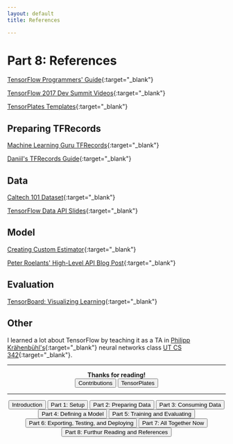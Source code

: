 ```yaml
---
layout: default
title: References

---
```


# Part 8: References

[TensorFlow Programmers' Guide](https://www.tensorflow.org/programmers_guide/){:target="_blank"}

[TensorFlow 2017 Dev Summit Videos](https://www.youtube.com/watch?v=mWl45NkFBOc&list=PLOU2XLYxmsIKGc_NBoIhTn2Qhraji53cv){:target="_blank"}

[TensorPlates Templates](https://github.com/crosleythomas/tensorplates){:target="_blank"}

## Preparing TFRecords
[Machine Learning Guru TFRecords](http://www.machinelearninguru.com/deep_learning/tensorflow/basics/tfrecord/tfrecord.html){:target="_blank"}

[Daniil's TFRecords Guide](http://warmspringwinds.github.io/tensorflow/tf-slim/2016/12/21/tfrecords-guide/){:target="_blank"}

## Data
[Caltech 101 Dataset](http://www.vision.caltech.edu/Image_Datasets/Caltech101/){:target="_blank"}

[TensorFlow Data API Slides](https://docs.google.com/presentation/d/16kHNtQslt-yuJ3w8GIx-eEH6t_AvFeQOchqGRFpAD7U/edit#slide=id.g254d08e080_0_328){:target="_blank"}

## Model
[Creating Custom Estimator](https://www.tensorflow.org/extend/estimators){:target="_blank"}

[Peter Roelants' High-Level API Blog Post](https://medium.com/onfido-tech/higher-level-apis-in-tensorflow-67bfb602e6c0){:target="_blank"}
## Evaluation
[TensorBoard: Visualizing Learning](https://www.tensorflow.org/get_started/summaries_and_tensorboard){:target="_blank"}
## Other
I learned a lot about TensorFlow by teaching it as a TA in [Philipp Kr&auml;henb&uuml;hl's](http://www.philkr.net/){:target="_blank"} neural networks class [UT CS 342](philkr.net/cs342/){:target="_blank"}.

<hr>
<div style="text-align: center;">
	<b>Thanks for reading!</b><br>
	<button onclick="window.open('https://github.com/crosleythomas/blog/issues','_blank')" class='continue-links'>Contributions</button>
	<button onclick="window.open('https://github.com/crosleythomas/tensorplates','_blank')" class='continue-links'>TensorPlates</button>
</div>
<hr>

<div style="text-align: center;">
    <button onclick="location.href='introduction'" class='continue-links'>Introduction</button>
    <button onclick="location.href='setup'" class='continue-links'>Part 1: Setup</button>
    <button onclick="location.href='dataprep'" class='continue-links'>Part 2: Preparing Data</button>
    <button onclick="location.href='dataload'" class='continue-links'>Part 3: Consuming Data</button>
    <button onclick="location.href='model'" class='continue-links'>Part 4: Defining a Model</button>
    <button onclick="location.href='traineval'" class='continue-links'>Part 5: Training and Evaluating</button>
    <button onclick="location.href='export'" class='continue-links'>Part 6: Exporting, Testing, and Deploying</button>
    <button onclick="location.href='summary'" class='continue-links'>Part 7: All Together Now</button>
    <button onclick="location.href='references'" class='continue-links'>Part 8: Furthur Reading and References</button>
</div>